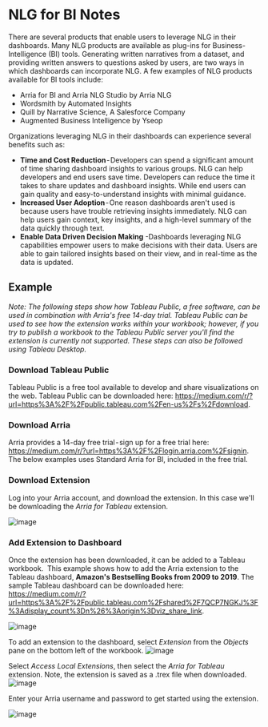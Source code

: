 # NLG for BI Notes

There are several products that enable users to leverage NLG in their dashboards. Many NLG products are available as plug-ins for Business-Intelligence (BI) tools. Generating written narratives from a dataset, and providing written answers to questions asked by users, are two ways in which dashboards can incorporate NLG. A few examples of NLG products available for BI tools include:
- Arria for BI and Arria NLG Studio by Arria NLG
- Wordsmith by Automated Insights  
- Quill by Narrative Science, A Salesforce Company
- Augmented Business Intelligence by Yseop

Organizations leveraging NLG in their dashboards can experience several benefits such as: 
- <b>Time and Cost Reduction</b> - Developers can spend a significant amount of time sharing dashboard insights to various groups. NLG can help developers and end users save time. Developers can reduce the time it takes to share updates and dashboard insights. While end users can gain quality and easy-to-understand insights with minimal guidance.
- <b>Increased User Adoption</b> - One reason dashboards aren't used is because users have trouble retrieving insights immediately. NLG can help users gain context, key insights, and a high-level summary of the data quickly through text.
- <b>Enable Data Driven Decision Making</b> -Dashboards leveraging NLG capabilities empower users to make decisions with their data. Users are able to gain tailored insights based on their view, and in real-time as the data is updated.


## Example 
<i>Note: The following steps show how Tableau Public, a free software, can be used in combination with Arria's free 14-day trial. Tableau Public can be used to see how the extension works within your workbook; however, if you try to publish a workbook to the Tableau Public server you'll find the extension is currently not supported. These steps can also be followed using Tableau Desktop.</i>

### Download Tableau Public 
Tableau Public is a free tool available to develop and share visualizations on the web. Tableau Public can be downloaded here: https://medium.com/r/?url=https%3A%2F%2Fpublic.tableau.com%2Fen-us%2Fs%2Fdownload.

### Download Arria
Arria provides a 14-day free trial - sign up for a free trial here: https://medium.com/r/?url=https%3A%2F%2Flogin.arria.com%2Fsignin. The below examples uses Standard Arria for BI, included in the free trial.

### Download Extension 
Log into your Arria account, and download the extension. In this case we'll be downloading the <i>Arria for Tableau</i> extension.

![image](https://user-images.githubusercontent.com/35014868/179086569-eb46d0e5-a854-4994-873a-1f1c6f875b6c.png)

### Add Extension to Dashboard
Once the extension has been downloaded, it can be added to a Tableau workbook. 
This example shows how to add the Arria extension to the Tableau dashboard, <b>Amazon's Bestselling Books from 2009 to 2019</b>. The sample Tableau dashboard can be downloaded here: https://medium.com/r/?url=https%3A%2F%2Fpublic.tableau.com%2Fshared%2F7QCP7NGKJ%3F%3Adisplay_count%3Dn%26%3Aorigin%3Dviz_share_link.

![image](https://user-images.githubusercontent.com/35014868/179087853-ecd86ab5-11de-4c2d-a202-93fd7b24240f.png)

To add an extension to the dashboard, select <i>Extension</i> from the <i>Objects</i> pane on the bottom left of the workbook.
![image](https://user-images.githubusercontent.com/35014868/179087959-9f1ae09c-fbb3-407b-a026-4348671c6af8.png)


Select <i>Access Local Extensions</i>, then select the <i>Arria for Tableau</i> extension. Note, the extension is saved as a .trex file when downloaded.
![image](https://user-images.githubusercontent.com/35014868/179088031-3bf134b8-4483-4cce-be57-50a641953183.png)

Enter your Arria username and password to get started using the extension.

![image](https://user-images.githubusercontent.com/35014868/179088048-6c1ffcb5-6806-4f01-b616-57cd52d2a7dd.png)

